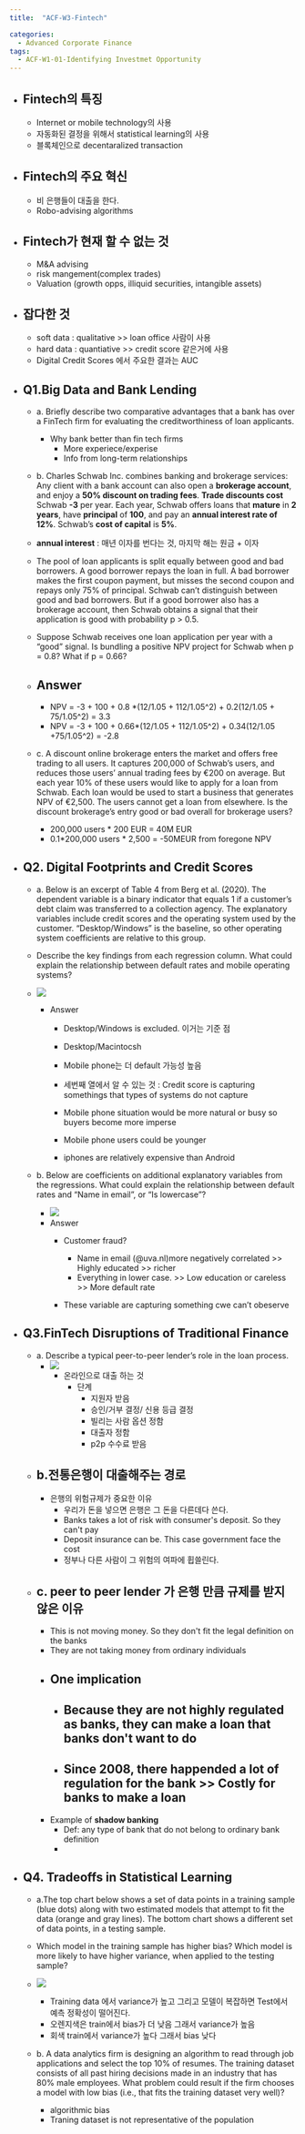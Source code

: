 ```yaml
---
title:  "ACF-W3-Fintech"

categories:
  - Advanced Corporate Finance
tags:
  - ACF-W1-01-Identifying Investmet Opportunity
---
```


- ## Fintech의 특징
  - Internet or mobile technology의 사용
  - 자동화된 결정을 위해서 statistical learning의 사용
  - 블록체인으로 decentaralized transaction 
- ## Fintech의 주요 혁신
  - 비 은행들이 대출을 한다.
  - Robo-advising algorithms
- ## Fintech가 현재 할 수 없는 것
  - M&A advising
  - risk mangement(complex trades)
  - Valuation (growth opps, illiquid securities, intangible assets)
- ## 잡다한 것
  - soft data : qualitative >> loan office 사람이 사용
  - hard data : quantiative >> credit score 같은거에 사용
  - Digital Credit Scores 에서 주요한 결과는 AUC



- ## Q1.Big Data and Bank Lending    
  - a. Briefly describe two comparative advantages that a bank has over a FinTech firm for evaluating the creditworthiness of loan applicants. 
    - Why bank better than fin tech firms
      - More experiece/experise
      - Info from long-term relationships
     
  -  b. Charles Schwab Inc. combines banking and brokerage services: Any client with a bank account can also open a **brokerage account**, and enjoy a **50% discount on trading fees**. **Trade discounts cost** Schwab **-3** per year. Each year, Schwab offers loans that **mature** in **2 years**, have **principal** of **100**, and pay an **annual interest rate of 12%**. Schwab’s **cost of capital** is **5%**. 
    - **annual interest** : 매년 이자를 번다는 것, 마지막 해는 원금 + 이자

    - The pool of loan applicants is split equally between good and bad borrowers. A good borrower repays the loan in full. A bad borrower makes the first coupon payment, but misses the second coupon and repays only 75% of principal. Schwab can’t distinguish between good and bad borrowers. But if a good borrower also has a brokerage account, then Schwab obtains a signal that their application is good with probability p > 0.5. 
      
     - Suppose Schwab receives one loan application per year with a “good” signal. Is bundling a positive NPV project for Schwab when p = 0.8? What if p = 0.66?
    
    - ## Answer
      - NPV = -3 + 100 + 0.8 *(12/1.05 + 112/1.05^2) + 0.2(12/1.05 + 75/1.05^2) =  3.3
      - NPV = -3 + 100 + 0.66*(12/1.05 + 112/1.05^2) + 0.34(12/1.05 +75/1.05^2) = -2.8

  - c. A discount online brokerage enters the market and offers free trading to all users. It captures 200,000 of Schwab’s users, and reduces those users’ annual trading fees by €200 on average. But each year 10% of these users would like to apply for a loan from Schwab. Each loan would be used to start a business that generates NPV of €2,500. The users cannot get a loan from elsewhere. Is the discount brokerage’s entry good or bad overall for brokerage users? 
  
    - 200,000 users * 200 EUR =  40M EUR
    - 0.1*200,000 users * 2,500 = -50MEUR from foregone NPV 

- ## Q2. Digital Footprints and Credit Scores
  -  a. Below is an excerpt of Table 4 from Berg et al. (2020). The dependent variable is a binary indicator that equals 1 if a customer’s debt claim was transferred to a collection agency. The explanatory variables include credit scores and the operating system used by the customer. “Desktop/Windows” is the baseline, so other operating system coefficients are relative to this group.
  -  Describe the key findings from each regression column. What could explain the relationship between default rates and mobile operating systems?
    - ![](2021-09-28-19-50-25.png)
      - Answer
         - Desktop/Windows is excluded. 이거는 기준 점
         - Desktop/Macintocsh
         - Mobile phone는 더 default 가능성 높음

         - 세번째 열에서 알 수 있는 것 
         : Credit score is capturing somethings that types of systems do not capture

         - Mobile phone situation would be more natural or busy so buyers become more imperse
         - Mobile phone users could be younger
         - iphones are relatively expensive than Android


  
  - b. Below are coefficients on additional explanatory variables from the regressions. What could explain the relationship between default rates and “Name in email”, or “Is lowercase”?
    - ![](2021-09-28-20-17-53.png)
    - Answer
      - Customer fraud?
        -  Name in email (@uva.nl)more negatively correlated >> Highly educated >> richer
        - Everything in lower case. >> Low education or careless >> More default rate
         
      -  These variable are capturing something cwe can’t obeserve


- ## Q3.FinTech Disruptions of Traditional Finance
  - a. Describe a typical peer-to-peer lender’s role in the loan process.
    - ![](2021-09-27-15-40-19.png)
      - 온라인으로 대출 하는 것
        - 단계
          - 지원자 받음
          - 승인/거부 결정/ 신용 등급 결정
          - 빌리는 사람 옵션 정함
          - 대출자 정함
          - p2p 수수료 받음
  - ## b.전통은행이 대출해주는 경로
    - 은행의 위험규제가 중요한 이유
       -  우리가 돈을 넣으면 은행은 그 돈을 다른데다 쓴다.
       -  Banks takes a lot of risk with consumer's deposit. So they can't pay
       -  Deposit insurance can be. This case government face the cost
       -  정부나 다른 사람이 그 위험의 여파에 휩쓸린다.
  - ## c. peer to peer lender 가 은행 만큼 규제를 받지 않은 이유
    - This is not moving money. So they don't fit the legal definition on the banks
    - They are not taking money from ordinary individuals
    - ## One implication
      - ## Because they are not highly regulated as banks, they can make a loan that banks don't want to do
      - ## Since 2008, there happended a lot of regulation for the bank >> Costly for banks to make a loan
    - Example of **shadow banking**
      - Def: any type of bank that do not belong to ordinary bank definition
      - 
- ## Q4. Tradeoffs in Statistical Learning
    -  a.The top chart below shows a set of data points in a training sample (blue dots) along with two estimated models that attempt to fit the data (orange and gray lines). The bottom chart shows a different set of data points, in a testing sample. 
    -  Which model in the training sample has higher bias? Which model is more likely to have higher variance, when applied to the testing sample? 

    - ![](2021-09-27-15-51-41.png)
      - Training data 에서 variance가 높고 그리고 모델이 복잡하면 Test에서 예측 정확성이 떨어진다.
      - 오렌지색은 train에서 bias가 더 낮음 그래서 variance가 높음
      - 회색 train에서 variance가 높다 그래서 bias 낮다
  - b. A data analytics firm is designing an algorithm to read through job applications and select the top 10% of resumes. The training dataset consists of all past hiring decisions made in an industry that has 80% male employees. What problem could result if the firm chooses a model with low bias (i.e., that fits the training dataset very well)? 
    - algorithmic bias
    - Traning dataset is not representative of the population